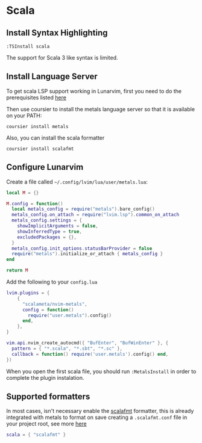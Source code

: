 # Scala

## Install Syntax Highlighting
 
```vim
:TSInstall scala
```
The support for Scala 3 like syntax is limited.

## Install Language Server

To get scala LSP support working in Lunarvim, first you need to do the prerequisites listed [here](https://github.com/scalameta/nvim-metals#prerequisites) 

Then use coursier to install the metals language server so that it is available on your PATH:

`coursier install metals`

Also, you can install the scala formatter

`coursier install scalafmt`

## Configure Lunarvim

Create a file called `~/.config/lvim/lua/user/metals.lua`:

```lua
local M = {}

M.config = function()
  local metals_config = require("metals").bare_config()
  metals_config.on_attach = require("lvim.lsp").common_on_attach
  metals_config.settings = {
    showImplicitArguments = false,
    showInferredType = true,
    excludedPackages = {},
  }
  metals_config.init_options.statusBarProvider = false
  require("metals").initialize_or_attach { metals_config }
end

return M
```

Add the following to your `config.lua`

```lua
lvim.plugins = {
    {
      "scalameta/nvim-metals",
      config = function()
        require("user.metals").config()
      end,
    },
}

vim.api.nvim_create_autocmd({ "BufEnter", "BufWinEnter" }, {
  pattern = { "*.scala", "*.sbt", "*.sc" },
  callback = function() require('user.metals').config() end,
})
```
When you open the first scala file, you should run `:MetalsInstall` in order to complete the plugin instalation.

## Supported formatters

In most cases, isn't necessary enable the [scalafmt](https://scalameta.org/scalafmt/) formatter, this is already integrated with metals to format on save creating a `.scalafmt.conf` file in your project root, see more [here](https://scalameta.org/scalafmt/docs/configuration.html)

```lua
scala = { "scalafmt" }
```
